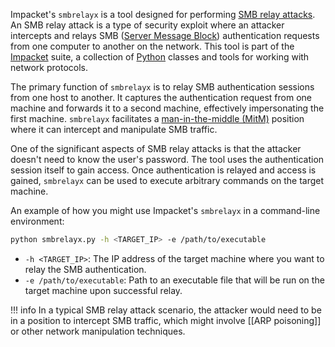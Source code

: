 Impacket's `smbrelayx` is a tool designed for performing [SMB relay attacks](). An SMB relay attack is a type of security exploit where an attacker intercepts and relays SMB ([Server Message Block]()) authentication requests from one computer to another on the network. This tool is part of the [Impacket]() suite, a collection of [Python]() classes and tools for working with network protocols.

The primary function of `smbrelayx` is to relay SMB authentication sessions from one host to another. It captures the authentication request from one machine and forwards it to a second machine, effectively impersonating the first machine. `smbrelayx` facilitates a [man-in-the-middle (MitM)]() position where it can intercept and manipulate SMB traffic.

One of the significant aspects of SMB relay attacks is that the attacker doesn't need to know the user's password. The tool uses the authentication session itself to gain access. Once authentication is relayed and access is gained, `smbrelayx` can be used to execute arbitrary commands on the target machine.

An example of how you might use Impacket's `smbrelayx` in a command-line environment:

```bash
python smbrelayx.py -h <TARGET_IP> -e /path/to/executable
```

- `-h <TARGET_IP>`: The IP address of the target machine where you want to relay the SMB authentication.
- `-e /path/to/executable`: Path to an executable file that will be run on the target machine upon successful relay.

!!! info
    In a typical SMB relay attack scenario, the attacker would need to be in a position to intercept SMB traffic, which might involve [[ARP poisoning]] or other network manipulation techniques.

